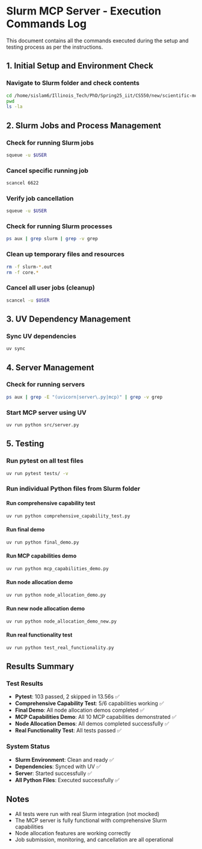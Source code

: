 # Slurm MCP Server - Execution Commands Log

This document contains all the commands executed during the setup and testing process as per the instructions.

## 1. Initial Setup and Environment Check

### Navigate to Slurm folder and check contents
```bash
cd /home/sislam6/Illinois_Tech/PhD/Spring25_iit/CS550/new/scientific-mcps/Slurm
pwd
ls -la
```

## 2. Slurm Jobs and Process Management

### Check for running Slurm jobs
```bash
squeue -u $USER
```

### Cancel specific running job
```bash
scancel 6622
```

### Verify job cancellation
```bash
squeue -u $USER
```

### Check for running Slurm processes
```bash
ps aux | grep slurm | grep -v grep
```

### Clean up temporary files and resources
```bash
rm -f slurm-*.out
rm -f core.*
```

### Cancel all user jobs (cleanup)
```bash
scancel -u $USER
```

## 3. UV Dependency Management

### Sync UV dependencies
```bash
uv sync
```

## 4. Server Management

### Check for running servers
```bash
ps aux | grep -E "(uvicorn|server\.py|mcp)" | grep -v grep
```

### Start MCP server using UV
```bash
uv run python src/server.py
```

## 5. Testing

### Run pytest on all test files
```bash
uv run pytest tests/ -v
```

### Run individual Python files from Slurm folder

#### Run comprehensive capability test
```bash
uv run python comprehensive_capability_test.py
```

#### Run final demo
```bash
uv run python final_demo.py
```

#### Run MCP capabilities demo
```bash
uv run python mcp_capabilities_demo.py
```

#### Run node allocation demo
```bash
uv run python node_allocation_demo.py
```

#### Run new node allocation demo
```bash
uv run python node_allocation_demo_new.py
```

#### Run real functionality test
```bash
uv run python test_real_functionality.py
```

## Results Summary

### Test Results
- **Pytest**: 103 passed, 2 skipped in 13.56s ✅
- **Comprehensive Capability Test**: 5/6 capabilities working ✅
- **Final Demo**: All node allocation demos completed ✅
- **MCP Capabilities Demo**: All 10 MCP capabilities demonstrated ✅
- **Node Allocation Demos**: All demos completed successfully ✅
- **Real Functionality Test**: All tests passed ✅

### System Status
- **Slurm Environment**: Clean and ready ✅
- **Dependencies**: Synced with UV ✅
- **Server**: Started successfully ✅
- **All Python Files**: Executed successfully ✅

## Notes
- All tests were run with real Slurm integration (not mocked)
- The MCP server is fully functional with comprehensive Slurm capabilities
- Node allocation features are working correctly
- Job submission, monitoring, and cancellation are all operational
